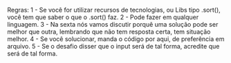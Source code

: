 Regras:
1 - Se você for utilizar recursos de tecnologias, ou Libs tipo .sort(), você tem que saber o que o .sort() faz.
2 - Pode fazer em qualquer linguagem.
3 - Na sexta nós vamos discutir porquê uma solução pode ser melhor que outra, lembrando que não tem resposta certa, tem situação melhor.
4 - Se você solucionar, manda o código por aqui, de preferência em arquivo.
5 - Se o desafio disser que o input será de tal forma, acredite que será de tal forma.
